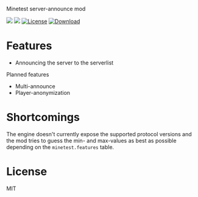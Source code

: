 Minetest server-announce mod

![](https://github.com/mt-mods/announce/workflows/luacheck/badge.svg)
![](https://github.com/mt-mods/announce/workflows/test/badge.svg)
[![License](https://img.shields.io/badge/License-MIT%20and%20CC%20BY--SA%203.0-green.svg)](license.txt)
[![Download](https://img.shields.io/badge/Download-ContentDB-blue.svg)](https://content.minetest.net/packages/mt-mods/announce)

# Features

* Announcing the server to the serverlist

Planned features
* Multi-announce
* Player-anonymization

# Shortcomings

The engine doesn't currently expose the supported protocol versions
and the mod tries to guess the min- and max-values as best as possible
depending on the `minetest.features` table.

# License

MIT